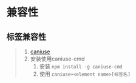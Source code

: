 # 兼容性

## 标签兼容性

> 1. [caniuse](https://caniuse.com/)
> 2. 安装使用caniuse-cmd
>    1. 安装 `npm install -g caniuse-cmd`
>    2. 使用 `caniuse+<element name>[标签名]`
